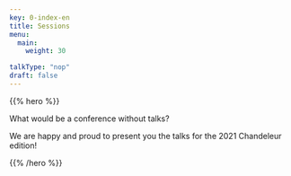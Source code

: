 ```yaml
---
key: 0-index-en
title: Sessions
menu:
  main:
    weight: 30

talkType: "nop"
draft: false    
---
```


{{% hero %}}

What would be a conference without talks? 

We are happy and proud to present you the talks for the 2021 Chandeleur edition!

{{% /hero %}}

